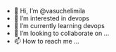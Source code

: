 - 👋 Hi, I’m @vasuchelimila
- 👀 I’m interested in devops
- 🌱 I’m currently learning devops
- 💞️ I’m looking to collaborate on ...
- 📫 How to reach me ...

<!---
vasuchelimila/vasuchelimila is a ✨ special ✨ repository because its `README.md` (this file) appears on your GitHub profile.
You can click the Preview link to take a look at your changes.
--->
